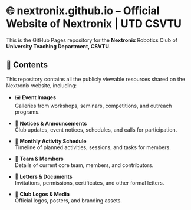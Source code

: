 # 🌐 nextronix.github.io – Official Website of Nextronix | UTD CSVTU

This is the GitHub Pages repository for the **Nextronix** Robotics Club of **University Teaching Department, CSVTU**.  


## 🧾 Contents

This repository contains all the publicly viewable resources shared on the Nextronix website, including:

- 🖼️ **Event Images**  
  Galleries from workshops, seminars, competitions, and outreach programs.

- 📢 **Notices & Announcements**  
  Club updates, event notices, schedules, and calls for participation.

- 📅 **Monthly Activity Schedule**  
  Timeline of planned activities, sessions, and tasks for members.

- 👥 **Team & Members**  
  Details of current core team, members, and contributors.

- 📄 **Letters & Documents**  
  Invitations, permissions, certificates, and other formal letters.

- 🧩 **Club Logos & Media**  
  Official logos, posters, and branding assets.
